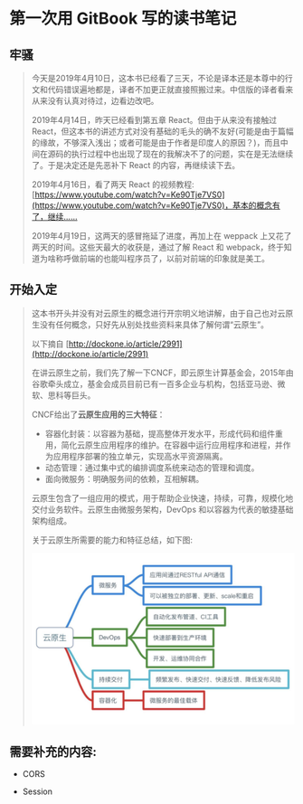 # 第一次用 GitBook 写的读书笔记

## 牢骚

> 今天是2019年4月10日，这本书已经看了三天，不论是译本还是本尊中的行文和代码错误遍地都是，译者不加更正就直接照搬过来。中信版的译者看来从来没有认真对待过，边看边改吧。
>
> 2019年4月14日，昨天已经看到第五章 React。但由于从来没有接触过 React，但这本书的讲述方式对没有基础的毛头的确不友好\(可能是由于篇幅的缘故，不够深入浅出；或者可能是由于作者是印度人的原因？\)，而且中间在源码的执行过程中也出现了现在的我解决不了的问题，实在是无法继续了。于是决定还是先恶补下 React 的内容，再继续读下去。
>
> 2019年4月16日，看了两天 React 的视频教程: [https://www.youtube.com/watch?v=Ke90Tje7VS0](https://www.youtube.com/watch?v=Ke90Tje7VS0)，基本的概念有了，继续……
>
> 2019年4月19日，这两天的感冒拖延了进度，再加上在 weppack 上又花了两天的时间。这些天最大的收获是，通过了解 React 和 webpack，终于知道为啥称呼做前端的也能叫程序员了，以前对前端的印象就是美工。

## 开始入定

> 这本书开头并没有对云原生的概念进行开宗明义地讲解，由于自己也对云原生没有任何概念，只好先从别处找些资料来具体了解何谓“云原生”。
>
> 以下摘自 [http://dockone.io/article/2991](http://dockone.io/article/2991)
>
> 在讲云原生之前，我们先了解一下CNCF，即云原生计算基金会，2015年由谷歌牵头成立，基金会成员目前已有一百多企业与机构，包括亚马逊、微软、思科等巨头。
>
> CNCF给出了**云原生应用的三大特征**：
>
> * 容器化封装：以容器为基础，提高整体开发水平，形成代码和组件重用，简化云原生应用程序的维护。在容器中运行应用程序和进程，并作为应用程序部署的独立单元，实现高水平资源隔离。
> * 动态管理：通过集中式的编排调度系统来动态的管理和调度。
> * 面向微服务：明确服务间的依赖，互相解耦。
>
> 云原生包含了一组应用的模式，用于帮助企业快速，持续，可靠，规模化地交付业务软件。云原生由微服务架构，DevOps 和以容器为代表的敏捷基础架构组成。
>
> 关于云原生所需要的能力和特征总结，如下图:
>
> ![](/img/00.云原生所需要的能力和特征.jpg)

## 需要补充的内容:

* CORS

* Session



